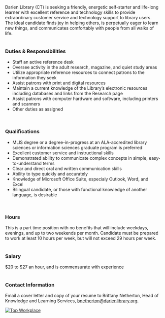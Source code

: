 Darien Library (CT) is seeking a friendly, energetic self-starter and life-long learner with excellent reference and technology skills to provide extraordinary customer service and technology support to library users. The ideal candidate finds joy in helping others, is perpetually eager to learn new things, and communicates comfortably with people from all walks of life.
<br />
<br />

### Duties & Responsibilities
* Staff an active reference desk
* Oversee activity in the adult research, magazine, and quiet study areas
* Utilize appropriate reference resources to connect patrons to the information they seek
* Assist patrons with print and digital resources
* Maintain a current knowledge of the Library’s electronic resources including databases and links from the Research page
* Assist patrons with computer hardware and software, including printers and scanners
* Other duties as assigned
<br />

### Qualifications
* MLIS degree or a degree-in-progress at an ALA-accredited library sciences or information sciences graduate program is preferred
* Excellent customer service and instructional skills
* Demonstrated ability to communicate complex concepts in simple, easy-to-understand terms
* Clear and direct oral and written communication skills
* Ability to type quickly and accurately
* Knowledge of Microsoft Office Suite, especialy Outlook, Word, and Excel
* Bilingual candidate, or those with functional knowledge of another language, is desirable
<br />

### Hours
This is a part time position with no benefits that will include weekdays, evenings, and up to two weekends per month. Candidate must be prepared to work at least 10 hours per week, but will not exceed 29 hours per week.
<br />
<br />

### Salary 
$20 to $27 an hour, and is commensurate with experience 
<br />
<br />

### Contact Information
Email a cover letter and copy of your resume to Brittany Netherton, Head of Knowledge and Learning Services, [bnetherton@darienlibrary.org](mailto:bnetherton@darienlibrary.org "Brittany Netherton").

<div class="row margin-bottom-20">
<div class="col-md-3">
<a href="https://dar.to/2Re2Gd7"><img class="img-responsive" src="/uploads/logos/2018_top_places_to_work_award.jpg" alt="Top Workplace" /></a>
</div>
</div>